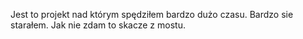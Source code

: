 Jest to projekt nad którym spędziłem bardzo dużo czasu. Bardzo sie starałem. Jak nie zdam to skacze z mostu.
